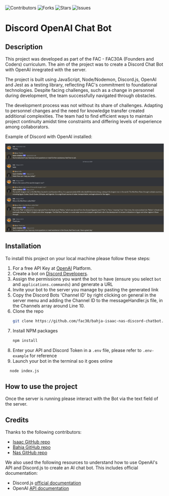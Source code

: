 ![Contributors](https://img.shields.io/github/contributors/fac30/bahja-isaac-nas-discord-chatbot?style=plastic) ![Forks](https://img.shields.io/github/forks/fac30/bahja-isaac-nas-discord-chatbot) ![Stars](https://img.shields.io/github/stars/fac30/bahja-isaac-nas-discord-chatbot) ![Issues](https://img.shields.io/github/issues/fac30/bahja-isaac-nas-discord-chatbot)
# Discord OpenAI Chat Bot


## Description
This project was developed as part of the FAC - FAC30A (Founders and Coders) curriculum. The aim of the project was to create a Discord Chat Bot with OpenAI inregrated with the server.

The project is built using JavaScript, Node/Nodemon, Discord.js, OpenAI and Jest as a testing library, reflecting FAC's commitment to foundational technologies. Despite facing challenges, such as a change in personnel during development, the team successfully navigated through obstacles.

The development process was not without its share of challenges. Adapting to personnel changes and the need for knowledge transfer created additional complexities. The team had to find efficient ways to maintain project continuity amidst time constraints and differing levels of experience among collaborators.

Example of Discord with OpenAI installed:

<img src="./assets/discord-chat.png">


## Installation

To install this project on your local machine please follow these steps:

1. For a free API Key at [OpenAI](https://platform.openai.com/api-keys) Platform.
2. Create a bot on [Discord Developers](https://discord.com/developers/applications).
3. Assign the permissions you want the bot to have (ensure you select `bot` and `applications.commands`) and generate a URL
4. Invite your bot to the server you manage by pasting the generated link
5. Copy the Discord Bots 'Channel ID' by right clicking on general in the server menu and adding the Channel ID to the messageHandler.js file, in the Channels array around Line 10.
6. Clone the repo
   ```sh
   git clone https://github.com/fac30/bahja-isaac-nas-discord-chatbot.git
   ```
7. Install NPM packages
   ```sh
   npm install
   ```
8. Enter your API and Discord Token in a `.env` file, please refer to `.env-example` for reference
9. Launch your bot in the terminal so it goes online
  ```sh
    node index.js
  ```

## How to use the project
Once the server is running please interact with the Bot via the text field of the server.

## Credits
Thanks to the following contributors:
- [Isaac GitHub repo](https://github.com/PrinceAyo1?tab=overview&from=2024-01-01&to=2024-01-23)
- [Bahja GitHub repo](https://github.com/bajii2020)
- [Nas GitHub repo](https://github.com/nascho)

We also used the following resources to understand how to use OpenAI's API and Discord.js to create an AI chat bot. This includes official documentation:

* Discord.js [official documentation](https://discordjs.guide/#before-you-begin)
* OpenAI [API documentation](https://platform.openai.com/docs/introduction)
 